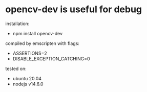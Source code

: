 # opencv-dev is useful for debug

installation:
* npm install opencv-dev

compiled by emscripten with flags:
* ASSERTIONS=2
* DISABLE_EXCEPTION_CATCHING=0

tested on:
* ubuntu 20.04
* nodejs v14.6.0
